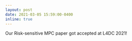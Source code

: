 ```yaml
---
layout: post
date: 2021-03-05 15:59:00-0400
inline: true
---
```


Our Risk-sensitive MPC paper got accepted at L4DC 2021!
